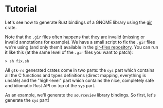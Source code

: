 # Tutorial

Let's see how to generate Rust bindings of a GNOME library using the [gir] crate.

Note that the `.gir` files often happens that they are invalid (missing or invalid annotations for example). We have a small script to fix the `.gir` files we're using (and only them!) available in the [gir-files repository](https://github.com/gtk-rs/gir-files/blob/master/fix.sh). You can run it like this (at the same level of the `.gir` files you want to patch):

```console
> sh fix.sh
```

All `gtk-rs` generated crates come in two parts: the `sys` part which contains all the C functions and types definitions (direct mapping, everything is unsafe) and the "high-level" part which contains the nice, completely safe and idiomatic Rust API on top of the `sys` part.

As an example, we'll generate the `sourceview` library bindings. So first, let's generate the `sys` part!

[gir]: https://github.com/gtk-rs/gir
